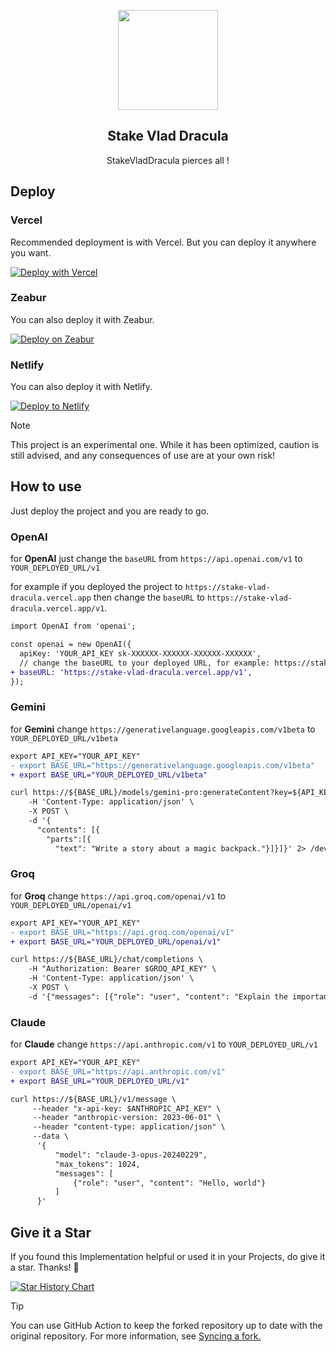 <p align="center">
  <img width="160" src="./assets/logo.png" />
  <p align="center"> 
    <h2 align="center">Stake Vlad Dracula</h2>
  </p>
  <p align="center">StakeVladDracula pierces all ! </p>
</h2>

## Deploy

### Vercel

Recommended deployment is with Vercel. But you can deploy it anywhere you want.

[![Deploy with Vercel](https://vercel.com/button)](https://vercel.com/new/clone?repository-url=https://github.com/Herm-Studio/StakeVladDracula)

### Zeabur

You can also deploy it with Zeabur.

[![Deploy on Zeabur](https://zeabur.com/button.svg)](https://zeabur.com/templates/3JCE7F?referralCode=WongLoki)

### Netlify

You can also deploy it with Netlify.

[![Deploy to Netlify](https://www.netlify.com/img/deploy/button.svg)](https://app.netlify.com/start/deploy?repository=https://github.com/Herm-Studio/StakeVladDracula)

> [!NOTE]
> This project is an experimental one. While it has been optimized, caution is still advised, and any consequences of use are at your own risk!

## How to use
Just deploy the project and you are ready to go.

### OpenAI
for **OpenAI** just change the `baseURL` from `https://api.openai.com/v1` to `YOUR_DEPLOYED_URL/v1`

for example if you deployed the project to `https://stake-vlad-dracula.vercel.app` then change the `baseURL` to `https://stake-vlad-dracula.vercel.app/v1`.

```diff
import OpenAI from 'openai';

const openai = new OpenAI({
  apiKey: 'YOUR_API_KEY sk-XXXXXX-XXXXXX-XXXXXX-XXXXXX',
  // change the baseURL to your deployed URL, for example: https://stake-vlad-dracula.vercel.app/v1
+ baseURL: 'https://stake-vlad-dracula.vercel.app/v1',
});
```

### Gemini  
for **Gemini** change `https://generativelanguage.googleapis.com/v1beta` to `YOUR_DEPLOYED_URL/v1beta`


```diff
export API_KEY="YOUR_API_KEY"
- export BASE_URL="https://generativelanguage.googleapis.com/v1beta"
+ export BASE_URL="YOUR_DEPLOYED_URL/v1beta"

curl https://${BASE_URL}/models/gemini-pro:generateContent?key=${API_KEY} \
    -H 'Content-Type: application/json' \
    -X POST \
    -d '{
      "contents": [{
        "parts":[{
          "text": "Write a story about a magic backpack."}]}]}' 2> /dev/null
```

### Groq  
for **Groq** change `https://api.groq.com/openai/v1` to `YOUR_DEPLOYED_URL/openai/v1`


```diff
export API_KEY="YOUR_API_KEY"
- export BASE_URL="https://api.groq.com/openai/v1"
+ export BASE_URL="YOUR_DEPLOYED_URL/openai/v1"

curl https://${BASE_URL}/chat/completions \
    -H "Authorization: Bearer $GROQ_API_KEY" \
    -H 'Content-Type: application/json' \
    -X POST \
    -d '{"messages": [{"role": "user", "content": "Explain the importance of low latency LLMs"}], "model": "mixtral-8x7b-32768"}'
```

### Claude
for **Claude** change `https://api.anthropic.com/v1` to `YOUR_DEPLOYED_URL/v1`


```diff
export API_KEY="YOUR_API_KEY"
- export BASE_URL="https://api.anthropic.com/v1"
+ export BASE_URL="YOUR_DEPLOYED_URL/v1"

curl https://${BASE_URL}/v1/message \
     --header "x-api-key: $ANTHROPIC_API_KEY" \
     --header "anthropic-version: 2023-06-01" \
     --header "content-type: application/json" \
     --data \
      '{
          "model": "claude-3-opus-20240229",
          "max_tokens": 1024,
          "messages": [
              {"role": "user", "content": "Hello, world"}
          ]
      }'
```

## Give it a Star
If you found this Implementation helpful or used it in your Projects, do give it a star. Thanks! 🌟

[![Star History Chart](https://api.star-history.com/svg?repos=Herm-Studio/StakeVladDracula&type=Timeline)](https://star-history.com/#Herm-Studio/StakeVladDracula&Timeline)


> [!TIP]
>  You can use GitHub Action to keep the forked repository up to date with the original repository. For more information, see [Syncing a fork.](./docs/sync.md)